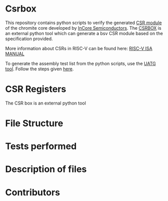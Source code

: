 # Csrbox
This repository contains python scripts to verify the generated [CSR module](https://csrbox.readthedocs.io/en/latest/) of the chromite core developed by [InCore Semiconductors](https://incoresemi.com/).
The [CSRBOX](https://csrbox.readthedocs.io/en/latest/) is an external python tool which can generate a bsv CSR module based on the specification provided.

More information about CSRs in RISC-V can be found here: [RISC-V ISA MANUAL](https://riscv.org/wp-content/uploads/2017/05/riscv-privileged-v1.10.pdf)

To generate the assembly test list from the python scripts, use the [UATG tool](https://uatg.readthedocs.io/en/stable/overview.html). Follow the steps given [here](https://uatg.readthedocs.io/en/stable/installation.html).

# CSR Registers
The CSR box is an external python tool


# File Structure



# Tests performed



# Description of files

# Contributors





